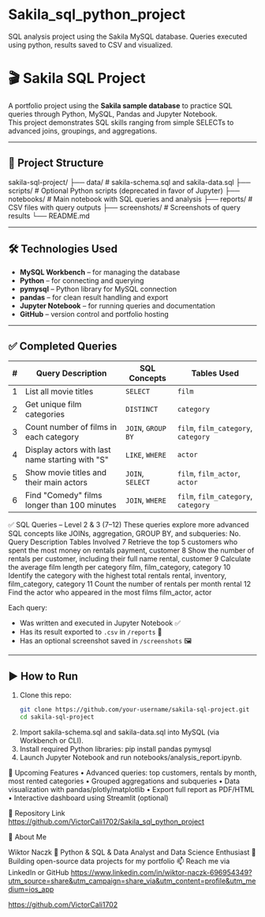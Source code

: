 # Sakila_sql_python_project
SQL analysis project using the Sakila MySQL database. Queries executed using python, results saved to CSV and visualized.

# 🎬 Sakila SQL Project

A portfolio project using the **Sakila sample database** to practice SQL queries through Python, MySQL, Pandas and Jupyter Notebook.  
This project demonstrates SQL skills ranging from simple SELECTs to advanced joins, groupings, and aggregations.

---

## 📁 Project Structure
sakila-sql-project/
├── data/               # sakila-schema.sql and sakila-data.sql
├── scripts/            # Optional Python scripts (deprecated in favor of Jupyter)
├── notebooks/          # Main notebook with SQL queries and analysis
├── reports/            # CSV files with query outputs
├── screenshots/        # Screenshots of query results
└── README.md

---

## 🛠️ Technologies Used

- **MySQL Workbench** – for managing the database
- **Python** – for connecting and querying
- **pymysql** – Python library for MySQL connection
- **pandas** – for clean result handling and export
- **Jupyter Notebook** – for running queries and documentation
- **GitHub** – version control and portfolio hosting

---

## ✅ Completed Queries

| # | Query Description | SQL Concepts | Tables Used |
|--:|-------------------|--------------|-------------|
| 1 | List all movie titles | `SELECT` | `film` |
| 2 | Get unique film categories | `DISTINCT` | `category` |
| 3 | Count number of films in each category | `JOIN`, `GROUP BY` | `film`, `film_category`, `category` |
| 4 | Display actors with last name starting with "S" | `LIKE`, `WHERE` | `actor` |
| 5 | Show movie titles and their main actors | `JOIN`, `SELECT` | `film`, `film_actor`, `actor` |
| 6 | Find "Comedy" films longer than 100 minutes | `JOIN`, `WHERE` | `film`, `film_category`, `category` |

✅ SQL Queries – Level 2 & 3 (7–12)
These queries explore more advanced SQL concepts like JOINs, aggregation, GROUP BY, and subqueries:
No.
Query Description
Tables Involved
7
Retrieve the top 5 customers who spent the most money on rentals
payment, customer
8
Show the number of rentals per customer, including their full name
rental, customer
9
Calculate the average film length per category
film, film_category, category
10
Identify the category with the highest total rentals
rental, inventory, film_category, category
11
Count the number of rentals per month
rental
12
Find the actor who appeared in the most films
film_actor, actor


Each query:
- Was written and executed in Jupyter Notebook ✅  
- Has its result exported to `.csv` in `/reports` 📄  
- Has an optional screenshot saved in `/screenshots` 🖼️  

---

## ▶️ How to Run

1. Clone this repo:
   ```bash
   git clone https://github.com/your-username/sakila-sql-project.git
   cd sakila-sql-project

2.	Import sakila-schema.sql and sakila-data.sql into MySQL (via Workbench or CLI).
3.	Install required Python libraries:
   pip install pandas pymysql
4.	Launch Jupyter Notebook and run notebooks/analysis_report.ipynb.


🚀 Upcoming Features
	•	Advanced queries: top customers, rentals by month, most rented categories
	•	Grouped aggregations and subqueries
	•	Data visualization with pandas/plotly/matplotlib
	•	Export full report as PDF/HTML
	•	Interactive dashboard using Streamlit (optional)


📎 Repository Link
https://github.com/VictorCali1702/Sakila_sql_python_project


🙋 About Me

Wiktor Naczk
📍 Python & SQL & Data Analyst and Data Science Enthusiast
🚀 Building open-source data projects for my portfolio
📫 Reach me via LinkedIn or GitHub
https://www.linkedin.com/in/wiktor-naczk-696954349?utm_source=share&utm_campaign=share_via&utm_content=profile&utm_medium=ios_app

https://github.com/VictorCali1702

